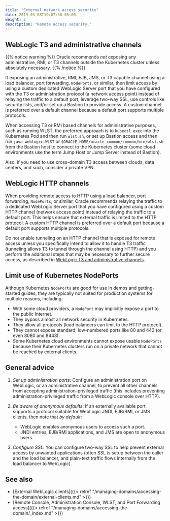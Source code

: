 ```yaml
---
title: "External network access security"
date: 2019-03-08T19:07:36-05:00
weight: 2
description: "Remote access security."
---
```


## WebLogic T3 and administrative channels

{{% notice warning %}}
Oracle recommends _not_ exposing any administrative, RMI, or T3 channels outside the Kubernetes cluster
unless absolutely necessary.
{{% /notice %}}

If exposing an administrative, RMI, EJB, JMS, or T3 capable
channel using a load balancer,
port forwarding, `NodePorts`, or similar,
then limit access by using a custom
dedicated WebLogic Server port that you have configured
with the T3 or administration protocol (a network access point)
instead of relaying the traffic to a default port,
leverage two-way SSL, use controls like security lists,
and/or set up a Bastion to provide access. A custom channel
is preferred over a default channel because a default port supports
multiple protocols.

When accessing T3 or RMI based channels for administrative purposes,
such as running WLST, the preferred approach is to `kubectl exec` into
the Kubernetes Pod and then run `wlst.sh`, or set up Bastion access and then run
`java weblogic.WLST` or `$ORACLE_HOME/oracle_common/common/bin/wlst.sh`
from the Bastion host to connect to the Kubernetes cluster
(some cloud environments use the term Jump Host or Jump Server instead of Bastion).

Also, if you need to use cross-domain T3 access
between clouds, data centers, and such, consider a private VPN.

## WebLogic HTTP channels

When providing remote access to HTTP using a load balancer,
port forwarding, `NodePorts`, or similar,
Oracle recommends relaying the traffic to a dedicated
WebLogic Server port that you have configured
using a custom HTTP channel (network access point)
instead of relaying the traffic to a default port.
This helps ensure that external
traffic is limited to the HTTP protocol. A custom HTTP channel
is preferred over a default port because a default port supports
multiple protocols.

Do not enable tunneling on an HTTP channel
that is exposed for remote access unless you specifically
intend to allow it to handle T3 traffic
(tunneling allows T3 to tunnel through the channel using HTTP)
and you perform the additional steps that may be necessary
to further secure access, as described
in [WebLogic T3 and administrative channels](#weblogic-t3-and-administrative-channels).

## Limit use of Kubernetes NodePorts

Although Kubernetes `NodePorts` are good for use in demos and getting-started guides,
they are typically not suited for production systems for multiple reasons, including:

- With some cloud providers, a `NodePort` may implicitly expose a port to the public Internet.
- They bypass almost all network security in Kubernetes.
- They allow all protocols (load balancers can limit to the HTTP protocol).
- They cannot expose standard, low-numbered ports like 80 and 443 (or even 8080 and 8443).
- Some Kubernetes cloud environments cannot expose usable `NodePorts` because their Kubernetes clusters run on a private network that cannot be reached by external clients.

## General advice

1. _Set up administration ports_: Configure an administration port on WebLogic, or an administrative channel, to prevent
   all other channels from accepting administration-privileged traffic
   (this includes preventing administration-privileged traffic from a WebLogic console over HTTP).

1. _Be aware of anonymous defaults_:
   If an externally available port supports a protocol suitable for WebLogic
   JNDI, EJB/RMI, or JMS clients,
   then note that _by default_:
   - WebLogic enables anonymous users to access such a port.
   - JNDI entries, EJB/RMI applications, and JMS are open to anonymous users.

1. _Configure SSL_:
   You can configure two-way SSL to help prevent external access by unwanted applications
   (often SSL is setup between the caller and the load balancer, and plain-text
   traffic flows internally from the load balancer to WebLogic).

## See also

- [External WebLogic clients]({{< relref "/managing-domains/accessing-the-domain/external-clients.md" >}})
- [Remote Console, Administration Console, WLST, and Port Forwarding access]({{< relref "/managing-domains/accessing-the-domain/_index.md" >}})
